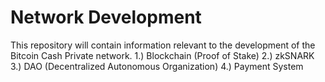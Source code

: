 # Network Development
This repository will contain information relevant to the development of the Bitcoin Cash Private network.
1.) Blockchain (Proof of Stake)
2.) zkSNARK
3.) DAO (Decentralized Autonomous Organization)
4.) Payment System
